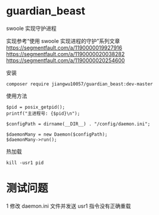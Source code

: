 # guardian_beast

swoole 实现守护进程

实现参考“使用 swoole 实现进程的守护”系列文章
https://segmentfault.com/a/1190000019927916
https://segmentfault.com/a/1190000020038282
https://segmentfault.com/a/1190000020254600

安装

```
composer require jiangwu10057/guardian_beast:dev-master
```

使用方法

```
$pid = posix_getpid();
printf("主进程号: {$pid}\n");

$configPath = dirname(__DIR__) . "/config/daemon.ini";

$daemonMany = new Daemon($configPath);
$daemonMany->run();

```

热加载

```
kill -usr1 pid
```

# 测试问题

1 修改 daemon.ini 文件并发送 usr1 指令没有正确重载
